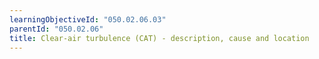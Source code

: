 ```yaml
---
learningObjectiveId: "050.02.06.03"
parentId: "050.02.06"
title: Clear-air turbulence (CAT) - description, cause and location
---
```

